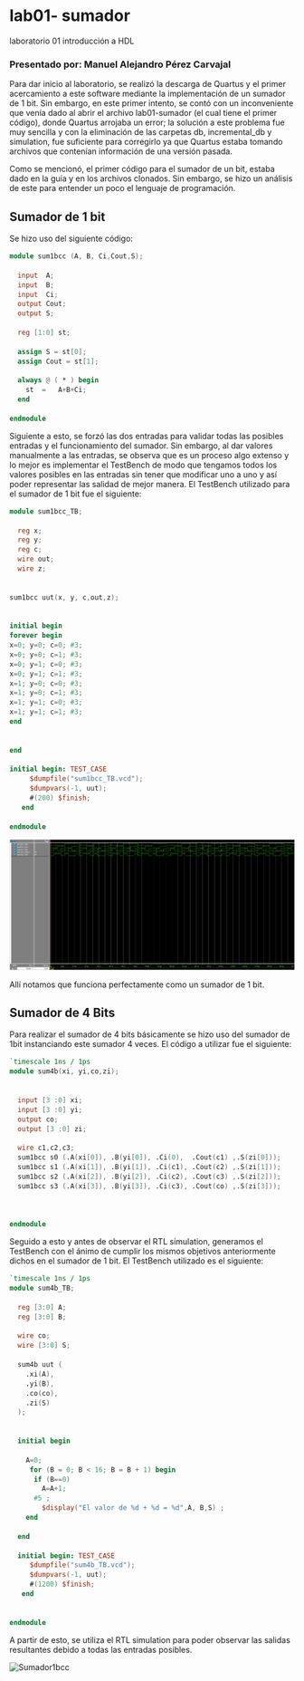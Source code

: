 # lab01- sumador 
laboratorio 01 introducción a HDL

### Presentado por: Manuel Alejandro Pérez Carvajal

Para dar inicio al laboratorio, se realizó la descarga de Quartus y el primer acercamiento a este software mediante la implementación de un sumador de 1 bit. Sin embargo, en este primer intento, se contó con un inconveniente que venía dado al abrir el archivo lab01-sumador (el cual tiene el primer código), donde Quartus arrojaba un error; la solución a este problema fue muy sencilla y con la eliminación de las carpetas db, incremental_db y simulation, fue suficiente para corregirlo ya que Quartus estaba tomando archivos que contenían información de una versión pasada.

Como se mencionó, el primer código para el sumador de un bit, estaba dado en la guía y en los archivos clonados. Sin embargo, se hizo un análisis de este para entender un poco el lenguaje de programación.

## Sumador de 1 bit
Se hizo uso del siguiente código:
```verilog
module sum1bcc (A, B, Ci,Cout,S);

  input  A;
  input  B;
  input  Ci;
  output Cout;
  output S;

  reg [1:0] st;

  assign S = st[0];
  assign Cout = st[1];

  always @ ( * ) begin
  	st  = 	A+B+Ci;
  end
  
endmodule
```
Siguiente a esto, se forzó las dos entradas para validar todas las posibles entradas y el funcionamiento del sumador. Sin embargo, al dar valores manualmente a las entradas, se observa que es un proceso algo extenso y lo mejor es implementar el TestBench de modo que tengamos todos los valores posibles en las entradas sin tener que modificar uno a uno y así poder representar las salidad de mejor manera. El TestBench utilizado para el sumador de 1 bit fue el siguiente:
```verilog
module sum1bcc_TB;

  reg x;
  reg y;
  reg c;
  wire out;
  wire z;


sum1bcc uut(x, y, c,out,z);


initial begin
forever begin
x=0; y=0; c=0; #3;
x=0; y=0; c=1; #3;
x=0; y=1; c=0; #3;
x=0; y=1; c=1; #3;
x=1; y=0; c=0; #3;
x=1; y=0; c=1; #3;
x=1; y=1; c=0; #3;
x=1; y=1; c=1; #3;
end


end

initial begin: TEST_CASE
     $dumpfile("sum1bcc_TB.vcd");
     $dumpvars(-1, uut);
     #(200) $finish;
   end

endmodule
```

![Sumador1bcc](/images/TBsum1bcc.png)

Allí notamos que funciona perfectamente como un sumador de 1 bit.

## Sumador de 4 Bits
Para realizar el sumador de 4 bits básicamente se hizo uso del sumador de 1bit instanciando este sumador 4 veces. El código a utilizar fue el siguiente:
```verilog
`timescale 1ns / 1ps
module sum4b(xi, yi,co,zi);


  input [3 :0] xi;
  input [3 :0] yi;
  output co;
  output [3 :0] zi;

  wire c1,c2,c3;
  sum1bcc s0 (.A(xi[0]), .B(yi[0]), .Ci(0),  .Cout(c1) ,.S(zi[0]));
  sum1bcc s1 (.A(xi[1]), .B(yi[1]), .Ci(c1), .Cout(c2) ,.S(zi[1]));
  sum1bcc s2 (.A(xi[2]), .B(yi[2]), .Ci(c2), .Cout(c3) ,.S(zi[2]));
  sum1bcc s3 (.A(xi[3]), .B(yi[3]), .Ci(c3), .Cout(co) ,.S(zi[3]));



endmodule
````
Seguido a esto y antes de observar el RTL simulation, generamos el TestBench con el ánimo de cumplir los mismos objetivos anteriormente dichos en el sumador de 1 bit. El TestBench utilizado es el siguiente:
```verilog
`timescale 1ns / 1ps
module sum4b_TB;

  reg [3:0] A;
  reg [3:0] B;

  wire co;
  wire [3:0] S;

  sum4b uut (
    .xi(A), 
    .yi(B), 
    .co(co), 
    .zi(S)
  );

  
  initial begin
  
    A=0;
	 for (B = 0; B < 16; B = B + 1) begin
      if (B==0)
        A=A+1;
      #5 ;
		$display("El valor de %d + %d = %d",A, B,S) ;
    end
	
  end      

  initial begin: TEST_CASE
     $dumpfile("sum4b_TB.vcd");
     $dumpvars(-1, uut);
     #(1200) $finish;
   end


endmodule
````
A partir de esto, se utiliza el RTL simulation para poder observar las salidas resultantes debido a todas las entradas posibles.

![Sumador1bcc](/images/TBsum4b.png)
